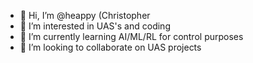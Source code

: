 - 👋 Hi, I’m @heappy (Christopher
- 👀 I’m interested in UAS's and coding 
- 🌱 I’m currently learning AI/ML/RL for control purposes
- 💞️ I’m looking to collaborate on UAS projects 

<!---
heappy/heappy is a ✨ special ✨ repository because its `README.md` (this file) appears on your GitHub profile.
You can click the Preview link to take a look at your changes.
--->
